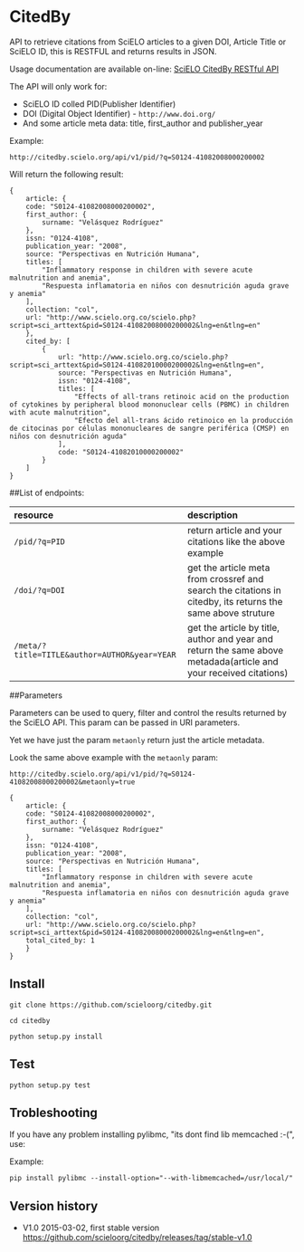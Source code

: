 # CitedBy

API to retrieve citations from SciELO articles to a given DOI, Article Title or SciELO ID, this is RESTFUL and returns results in JSON.

Usage documentation are available on-line: [SciELO CitedBy RESTful API](http://docs.scielo.org/projects/citedby/en/latest/)


The API will only work for:

* SciELO ID colled PID(Publisher Identifier)
* DOI (Digital Object Identifier) - `http://www.doi.org/`
* And some article meta data: title, first_author and publisher_year

Example:

`http://citedby.scielo.org/api/v1/pid/?q=S0124-41082008000200002`

Will return the following result:

    {
        article: {
        code: "S0124-41082008000200002",
        first_author: {
            surname: "Velásquez Rodríguez"
        },
        issn: "0124-4108",
        publication_year: "2008",
        source: "Perspectivas en Nutrición Humana",
        titles: [
            "Inflammatory response in children with severe acute malnutrition and anemia",
            "Respuesta inflamatoria en niños con desnutrición aguda grave y anemia"
        ],
        collection: "col",
        url: "http://www.scielo.org.co/scielo.php?script=sci_arttext&pid=S0124-41082008000200002&lng=en&tlng=en"
        },
        cited_by: [
            {
                url: "http://www.scielo.org.co/scielo.php?script=sci_arttext&pid=S0124-41082010000200002&lng=en&tlng=en",
                source: "Perspectivas en Nutrición Humana",
                issn: "0124-4108",
                titles: [
                    "Effects of all-trans retinoic acid on the production of cytokines by peripheral blood mononuclear cells (PBMC) in children with acute malnutrition",
                    "Efecto del all-trans ácido retinoico en la producción de citocinas por células mononucleares de sangre periférica (CMSP) en niños con desnutrición aguda"
                ],
                code: "S0124-41082010000200002"
            }
        ]
    }


##List of endpoints:

| resource      | description                       |
|:--------------|:----------------------------------|
| `/pid/?q=PID`      | return article and your citations like the above example |
| `/doi/?q=DOI`    | get the article meta from crossref and search the citations in citedby, its returns the same above struture |
| `/meta/?title=TITLE&author=AUTHOR&year=YEAR` | get the article by title, author and year and return the same above metadada(article and your received citations) |

##Parameters

Parameters can be used to query, filter and control the results returned by the SciELO API. This param can be passed in URI parameters.

Yet we have just the param `metaonly` return just the article metadata.

Look the same above example with the `metaonly` param:

  `http://citedby.scielo.org/api/v1/pid/?q=S0124-41082008000200002&metaonly=true`

    {
        article: {
        code: "S0124-41082008000200002",
        first_author: {
            surname: "Velásquez Rodríguez"
        },
        issn: "0124-4108",
        publication_year: "2008",
        source: "Perspectivas en Nutrición Humana",
        titles: [
            "Inflammatory response in children with severe acute malnutrition and anemia",
            "Respuesta inflamatoria en niños con desnutrición aguda grave y anemia"
        ],
        collection: "col",
        url: "http://www.scielo.org.co/scielo.php?script=sci_arttext&pid=S0124-41082008000200002&lng=en&tlng=en",
        total_cited_by: 1
        }
    }


## Install

`git clone https://github.com/scieloorg/citedby.git`

`cd citedby`

`python setup.py install` 


## Test

`python setup.py test`


## Trobleshooting

If you have any problem installing pylibmc, "its dont find lib memcached :-(", use: 

Example: 

`pip install pylibmc --install-option="--with-libmemcached=/usr/local/"`

## Version history

* V1.0 2015-03-02, first stable version https://github.com/scieloorg/citedby/releases/tag/stable-v1.0
